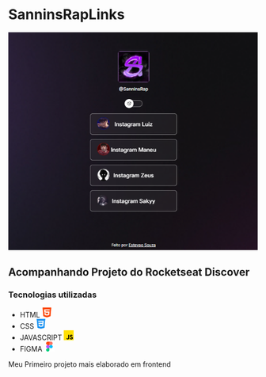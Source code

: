 # SanninsRapLinks

![alt](assets/Captura%20de%20tela%202025-06-10%20224619.png)

## Acompanhando Projeto do Rocketseat Discover

### Tecnologias utilizadas

- HTML <img src="assets/html-5.png" alt="logo html" width="20px"/>
- CSS  <img src="assets/css-3.png" alt="logo CSS" width="20px"/>
- JAVASCRIPT  <img src="assets/js.png" alt="logo html" width="20px" margin="5px"/>
- FIGMA <img src="assets/figma.png" alt="logo html" width="20px"/>


Meu Primeiro projeto mais elaborado em frontend
